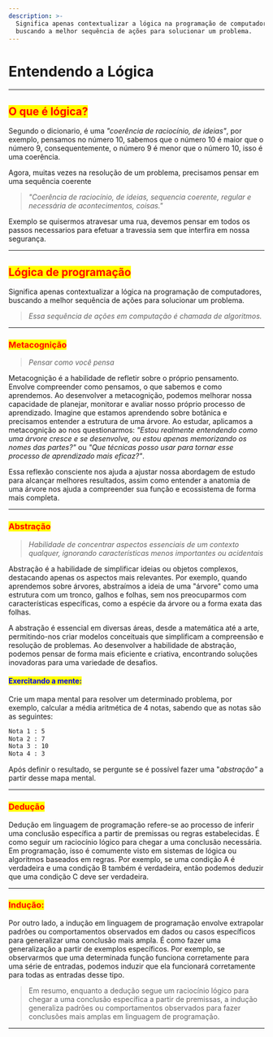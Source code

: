 ```yaml
---
description: >-
  Significa apenas contextualizar a lógica na programação de computadores,
  buscando a melhor sequência de ações para solucionar um problema.
---
```


# Entendendo a Lógica

***

## <mark style="color:red;">O que é lógica?</mark>

Segundo o dicionario, é uma _"coerência de raciocínio, de ideias"_, por exemplo, pensamos no número 10, sabemos que o número 10 é maior que o número 9, consequentemente, o número 9 é menor que o número 10, isso é uma coerência.

Agora, muitas vezes na resolução de um problema, precisamos pensar em uma sequência coerente

> _"Coerência de raciocínio, de ideias, sequencia coerente, regular e necessária de acontecimentos, coisas."_

Exemplo se quisermos atravesar uma rua, devemos pensar em todos os passos necessarios para efetuar a travessia sem que interfira em nossa segurança.

***

## <mark style="color:red;">Lógica de programação</mark>

Significa apenas contextualizar a lógica na programação de computadores, buscando a melhor sequência de ações para solucionar um problema.

> _Essa sequência de ações em computação é chamada de algoritmos._

***

### <mark style="color:red;">**Metacognição**</mark>

> _Pensar como você pensa_

Metacognição é a habilidade de refletir sobre o próprio pensamento. Envolve compreender como pensamos, o que sabemos e como aprendemos. Ao desenvolver a metacognição, podemos melhorar nossa capacidade de planejar, monitorar e avaliar nosso próprio processo de aprendizado. Imagine que estamos aprendendo sobre botânica e precisamos entender a estrutura de uma árvore. Ao estudar, aplicamos a metacognição ao nos questionarmos: _"Estou realmente entendendo como uma árvore cresce e se desenvolve, ou estou apenas memorizando os nomes das partes?"_ ou _"Que técnicas posso usar para tornar esse processo de aprendizado mais eficaz?"_.&#x20;

Essa reflexão consciente nos ajuda a ajustar nossa abordagem de estudo para alcançar melhores resultados, assim como entender a anatomia de uma árvore nos ajuda a compreender sua função e ecossistema de forma mais completa.

***

### <mark style="color:red;">**Abstração**</mark>

> _Habilidade de concentrar aspectos essenciais de um contexto qualquer, ignorando características menos importantes ou acidentais_

Abstração é a habilidade de simplificar ideias ou objetos complexos, destacando apenas os aspectos mais relevantes. Por exemplo, quando aprendemos sobre árvores, abstraímos a ideia de uma "árvore" como uma estrutura com um tronco, galhos e folhas, sem nos preocuparmos com características específicas, como a espécie da árvore ou a forma exata das folhas.&#x20;

A abstração é essencial em diversas áreas, desde a matemática até a arte, permitindo-nos criar modelos conceituais que simplificam a compreensão e resolução de problemas. Ao desenvolver a habilidade de abstração, podemos pensar de forma mais eficiente e criativa, encontrando soluções inovadoras para uma variedade de desafios.

#### <mark style="color:blue;">Exercitando a mente:</mark>

Crie um mapa mental para resolver um determinado problema, por exemplo, calcular a média aritmética de 4 notas, sabendo que as notas são as seguintes:

```sh
Nota 1 : 5
Nota 2 : 7
Nota 3 : 10
Nota 4 : 3
```

Após definir o resultado, se pergunte se é possível fazer uma "_abstração"_ a partir desse mapa mental.

***

### <mark style="color:red;">Dedução</mark>

Dedução em linguagem de programação refere-se ao processo de inferir uma conclusão específica a partir de premissas ou regras estabelecidas. É como seguir um raciocínio lógico para chegar a uma conclusão necessária. Em programação, isso é comumente visto em sistemas de lógica ou algoritmos baseados em regras. Por exemplo, se uma condição A é verdadeira e uma condição B também é verdadeira, então podemos deduzir que uma condição C deve ser verdadeira.

***

### <mark style="color:red;">**Indução**</mark><mark style="color:red;">:</mark>

Por outro lado, a indução em linguagem de programação envolve extrapolar padrões ou comportamentos observados em dados ou casos específicos para generalizar uma conclusão mais ampla. É como fazer uma generalização a partir de exemplos específicos. Por exemplo, se observarmos que uma determinada função funciona corretamente para uma série de entradas, podemos induzir que ela funcionará corretamente para todas as entradas desse tipo.

> Em resumo, enquanto a dedução segue um raciocínio lógico para chegar a uma conclusão específica a partir de premissas, a indução generaliza padrões ou comportamentos observados para fazer conclusões mais amplas em linguagem de programação.

***

